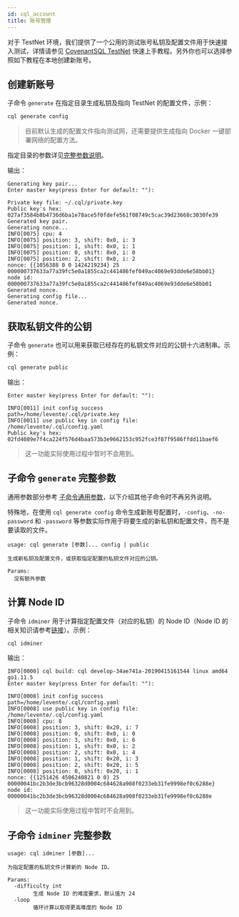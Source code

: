 ```yaml
---
id: cql_account
title: 账号管理
---
```


对于 TestNet 环境，我们提供了一个公用的测试账号私钥及配置文件用于快速接入测试，详情请参见 [CovenantSQL TestNet](quickstart) 快速上手教程。另外你也可以选择参照如下教程在本地创建新账号。

## 创建新账号

子命令 `generate` 在指定目录生成私钥及指向 TestNet 的配置文件，示例：

```bash
cql generate config
```

> 目前默认生成的配置文件指向测试网，还需要提供生成指向 Docker 一键部署网络的配置方法。

指定目录的参数详见[完整参数说明](#子命令-generate-完整参数)。

输出：

    Generating key pair...
    Enter master key(press Enter for default: ""): 

    Private key file: ~/.cql/private.key
    Public key's hex: 027af3584b8b4736d6ba1e78ace5f0fdefe561f08749c5cac39d23668c3030fe39
    Generated key pair.
    Generating nonce...
    INFO[0075] cpu: 4
    INFO[0075] position: 3, shift: 0x0, i: 3
    INFO[0075] position: 1, shift: 0x0, i: 1
    INFO[0075] position: 0, shift: 0x0, i: 0
    INFO[0075] position: 2, shift: 0x0, i: 2
    nonce: {{1056388 0 0 1424219234} 25 000000737633a77a39fc5e0a1855ca2c441486fef049ac4069e93dde6e58bb01}
    node id: 000000737633a77a39fc5e0a1855ca2c441486fef049ac4069e93dde6e58bb01
    Generated nonce.
    Generating config file...
    Generated nonce.

## 获取私钥文件的公钥

子命令 `generate` 也可以用来获取已经存在的私钥文件对应的公钥十六进制串。示例：

```bash
cql generate public
```

输出：

    Enter master key(press Enter for default: ""): 

    INFO[0011] init config success                           path=/home/levente/.cql/private.key
    INFO[0011] use public key in config file: /home/levente/.cql/config.yaml
    Public key's hex: 02fd4089e7f4ca224f576d4baa573b3e9662153c952fce3f87f9586ffdd11baef6

> 这一功能实际使用过程中暂时不会用到。

## 子命令 `generate` 完整参数

通用参数部分参考 [子命令通用参数](#子命令通用参数)，以下介绍其他子命令时不再另外说明。

特殊地，在使用 `cql generate config` 命令生成新账号配置时，`-config`、`-no-password` 和 `-password` 等参数实际作用于将要生成的新私钥和配置文件，而不是要读取的文件。

    usage: cql generate [参数]... config | public

    生成新私钥及配置文件，或获取指定配置的私钥文件对应的公钥。

    Params:
      没有额外参数

## 计算 Node ID

子命令 `idminer` 用于计算指定配置文件（对应的私钥）的 Node ID（Node ID 的相关知识请参考[链接](terms#Node-ID)）。示例：

```bash
cql idminer
```

输出：

    INFO[0000] cql build: cql develop-34ae741a-20190415161544 linux amd64 go1.11.5
    Enter master key(press Enter for default: ""):

    INFO[0008] init config success                           path=/home/levente/.cql/config.yaml
    INFO[0008] use public key in config file: /home/levente/.cql/config.yaml
    INFO[0008] cpu: 8
    INFO[0008] position: 3, shift: 0x20, i: 7
    INFO[0008] position: 0, shift: 0x0, i: 0
    INFO[0008] position: 3, shift: 0x0, i: 6
    INFO[0008] position: 1, shift: 0x0, i: 2
    INFO[0008] position: 2, shift: 0x0, i: 4
    INFO[0008] position: 1, shift: 0x20, i: 3
    INFO[0008] position: 2, shift: 0x20, i: 5
    INFO[0008] position: 0, shift: 0x20, i: 1
    nonce: {{1251426 4506240821 0 0} 25 00000041bc2b3de3bcb96328d0004c684628a908f0233eb31fe9998ef0c6288e}
    node id: 00000041bc2b3de3bcb96328d0004c684628a908f0233eb31fe9998ef0c6288e

> 这一功能实际使用过程中暂时不会用到。

## 子命令 `idminer` 完整参数

    usage: cql idminer [参数]...

    为指定配置的私钥文件计算新的 Node ID。

    Params:
      -difficulty int
            生成 Node ID 的难度要求，默认值为 24
      -loop
            循环计算以取得更高难度的 Node ID

